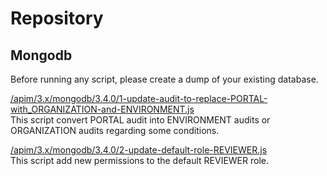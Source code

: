 # Repository

## Mongodb

Before running any script, please create a dump of your existing database.

[/apim/3.x/mongodb/3.4.0/1-update-audit-to-replace-PORTAL-with\_ORGANIZATION-and-ENVIRONMENT.js](https://raw.githubusercontent.com/gravitee-io/gravitee-api-management/master/gravitee-apim-repository/gravitee-apim-repository-mongodb/src/main/resources/scripts/3.4.0/1-update-audit-to-replace-PORTAL-with\_ORGANIZATION-and-ENVIRONMENT.js)\
This script convert PORTAL audit into ENVIRONMENT audits or ORGANIZATION audits regarding some conditions.

[/apim/3.x/mongodb/3.4.0/2-update-default-role-REVIEWER.js](https://raw.githubusercontent.com/gravitee-io/gravitee-api-management/master/gravitee-apim-repository/gravitee-apim-repository-mongodb/src/main/resources/scripts/3.4.0/2-update-default-role-REVIEWER.js)\
This script add new permissions to the default REVIEWER role.
